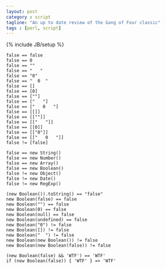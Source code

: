 ```yaml
---
layout: post
category : script
tagline: "An up to date review of the Gang of Four classic"
tags : [perl, script]
---
```

{% include JB/setup %}

    false == false
    false == 0
    false == ""
    false == "   "
    false == "0"
    false == "  0  "
    false == []
    false == [0] 
    false == [""]
    false == ["   "]
    false == ["   0   "]
    false == [[]]
    false == [[""]]
    false == [["   "]]
    false == [[0]]
    false == [["0"]]
    false == [["   0   "]]
    false != [false]
    
    false == new String()
    false == new Number()
    false == new Array()
    false == new Boolean()
    false != new Object()
    false != new Date()
    false != new RegExp()
    
    (new Boolean()).toString() == "false"
    new Boolean(false) == false
    new Boolean("") == false
    new Boolean(0) == false
    new Boolean(null) == false
    new Boolean(undefined) == false
    new Boolean("0") != false
    new Boolean([]) != false
    new Boolean("  ") != false
    new Boolean(new Boolean()) != false
    new Boolean(new Boolean(false)) != false
    
    (new Boolean(false) && 'WTF') == 'WTF'
    if (new Boolean(false)) { 'WTF' } => 'WTF'